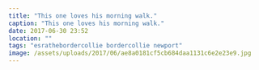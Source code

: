 ```yaml
---
title: "This one loves his morning walk."
caption: "This one loves his morning walk."
date: 2017-06-30 23:52
location: ""
tags: "esrathebordercollie bordercollie newport"
image: /assets/uploads/2017/06/ae8a0181cf5cb684daa1131c6e2e23e9.jpg
---
```

